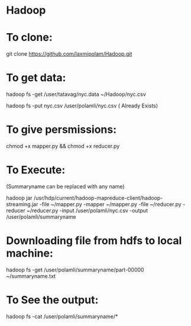 # Hadoop

# To clone:

git clone https://github.com/laxmipolam/Hadoop.git

# To get data:

hadoop fs -get /user/tatavag/nyc.data ~/Hadoop/nyc.csv

hadoop fs -put nyc.csv /user/polamli/nyc.csv ( Already Exists)

# To give persmissions:

chmod +x mapper.py && chmod +x reducer.py

# To Execute:

(Summaryname can be replaced with any name)

hadoop jar /usr/hdp/current/hadoop-mapreduce-client/hadoop-streaming.jar -file ~/mapper.py -mapper ~/mapper.py -file ~/reducer.py -reducer ~/reducer.py -input /user/polamli/nyc.csv -output /user/polamli/summaryname

# Downloading file from hdfs to local machine:

hadoop fs -get /user/polamli/summaryname/part-00000 ~/summaryname.txt

# To See the output:

hadoop fs -cat /user/polamli/summaryname/*
